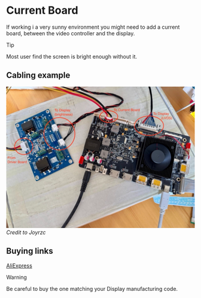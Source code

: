 # Current Board

If working i a very sunny environment you might need to add a current board, between the video controller and the display.

> [!TIP]
> Most user find the screen is bright enough without it.

## Cabling example

![Current board wiring](./current_board.png)
_Credit to Joyrzc_

## Buying links

[AliExpress](https://fr.aliexpress.com/item/1005001660237411.html?gatewayAdapt=glo2fra)

> [!WARNING]
> Be careful to buy the one matching your Display manufacturing code.
